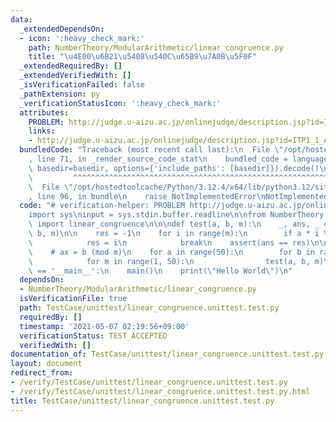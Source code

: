 ```yaml
---
data:
  _extendedDependsOn:
  - icon: ':heavy_check_mark:'
    path: NumberTheory/ModularArithmetic/linear_congruence.py
    title: "\u4E00\u6B21\u5408\u540C\u65B9\u7A0B\u5F0F"
  _extendedRequiredBy: []
  _extendedVerifiedWith: []
  _isVerificationFailed: false
  _pathExtension: py
  _verificationStatusIcon: ':heavy_check_mark:'
  attributes:
    PROBLEM: http://judge.u-aizu.ac.jp/onlinejudge/description.jsp?id=ITP1_1_A
    links:
    - http://judge.u-aizu.ac.jp/onlinejudge/description.jsp?id=ITP1_1_A
  bundledCode: "Traceback (most recent call last):\n  File \"/opt/hostedtoolcache/Python/3.12.4/x64/lib/python3.12/site-packages/onlinejudge_verify/documentation/build.py\"\
    , line 71, in _render_source_code_stat\n    bundled_code = language.bundle(stat.path,\
    \ basedir=basedir, options={'include_paths': [basedir]}).decode()\n          \
    \         ^^^^^^^^^^^^^^^^^^^^^^^^^^^^^^^^^^^^^^^^^^^^^^^^^^^^^^^^^^^^^^^^^^^^^^^^^^^^^^^^^\n\
    \  File \"/opt/hostedtoolcache/Python/3.12.4/x64/lib/python3.12/site-packages/onlinejudge_verify/languages/python.py\"\
    , line 96, in bundle\n    raise NotImplementedError\nNotImplementedError\n"
  code: "# verification-helper: PROBLEM http://judge.u-aizu.ac.jp/onlinejudge/description.jsp?id=ITP1_1_A\n\
    import sys\ninput = sys.stdin.buffer.readline\n\nfrom NumberTheory.ModularArithmetic.linear_congruence\
    \ import linear_congruence\n\n\ndef test(a, b, m):\n    _, ans, _ = linear_congruence(a,\
    \ b, m)\n\n    res = -1\n    for i in range(m):\n        if a * i % m == b % m:\n\
    \            res = i\n            break\n    assert(ans == res)\n\n\ndef main():\n\
    \    # ax = b (mod m)\n    for a in range(50):\n        for b in range(50):\n\
    \            for m in range(1, 50):\n                test(a, b, m)\n\n\nif __name__\
    \ == '__main__':\n    main()\n    print(\"Hello World\")\n"
  dependsOn:
  - NumberTheory/ModularArithmetic/linear_congruence.py
  isVerificationFile: true
  path: TestCase/unittest/linear_congruence.unittest.test.py
  requiredBy: []
  timestamp: '2021-05-07 02:19:56+09:00'
  verificationStatus: TEST_ACCEPTED
  verifiedWith: []
documentation_of: TestCase/unittest/linear_congruence.unittest.test.py
layout: document
redirect_from:
- /verify/TestCase/unittest/linear_congruence.unittest.test.py
- /verify/TestCase/unittest/linear_congruence.unittest.test.py.html
title: TestCase/unittest/linear_congruence.unittest.test.py
---
```

